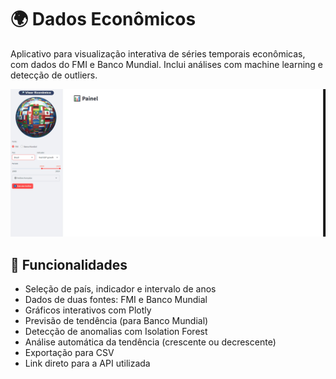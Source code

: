 # 🌍 Dados Econômicos

Aplicativo para visualização interativa de séries temporais econômicas, com dados do FMI e Banco Mundial. Inclui análises com machine learning e detecção de outliers.

![Dashboard](app.gif)

## 🔎 Funcionalidades

- Seleção de país, indicador e intervalo de anos  
- Dados de duas fontes: FMI e Banco Mundial  
- Gráficos interativos com Plotly  
- Previsão de tendência (para Banco Mundial)  
- Detecção de anomalias com Isolation Forest  
- Análise automática da tendência (crescente ou decrescente)  
- Exportação para CSV  
- Link direto para a API utilizada